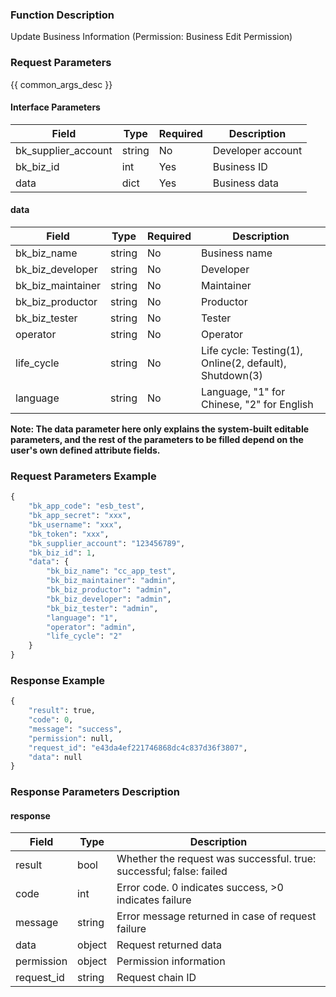 ### Function Description

Update Business Information (Permission: Business Edit Permission)

### Request Parameters

{{ common_args_desc }}

#### Interface Parameters

| Field               | Type   | Required | Description       |
| ------------------- | ------ | -------- | ----------------- |
| bk_supplier_account | string | No       | Developer account |
| bk_biz_id           | int    | Yes      | Business ID       |
| data                | dict   | Yes      | Business data     |

#### data

| Field             | Type   | Required | Description                                             |
| ----------------- | ------ | -------- | ------------------------------------------------------- |
| bk_biz_name       | string | No       | Business name                                           |
| bk_biz_developer  | string | No       | Developer                                               |
| bk_biz_maintainer | string | No       | Maintainer                                              |
| bk_biz_productor  | string | No       | Productor                                               |
| bk_biz_tester     | string | No       | Tester                                                  |
| operator          | string | No       | Operator                                                |
| life_cycle        | string | No       | Life cycle: Testing(1), Online(2, default), Shutdown(3) |
| language          | string | No       | Language, "1" for Chinese, "2" for English              |

**Note: The data parameter here only explains the system-built editable parameters, and the rest of the parameters to be filled depend on the user's own defined attribute fields.**

### Request Parameters Example

```python
{
    "bk_app_code": "esb_test",
    "bk_app_secret": "xxx",
    "bk_username": "xxx",
    "bk_token": "xxx",
    "bk_supplier_account": "123456789",
    "bk_biz_id": 1,
    "data": {
        "bk_biz_name": "cc_app_test",
        "bk_biz_maintainer": "admin",
        "bk_biz_productor": "admin",
        "bk_biz_developer": "admin",
        "bk_biz_tester": "admin",
        "language": "1",
        "operator": "admin",
        "life_cycle": "2"
    }
}
```

### Response Example

```python
{
    "result": true,
    "code": 0,
    "message": "success",
    "permission": null,
    "request_id": "e43da4ef221746868dc4c837d36f3807",
    "data": null
}
```

### Response Parameters Description

#### response

| Field       | Type   | Description                                                  |
| ---------- | ------ | ------------------------------------------------------------ |
| result     | bool   | Whether the request was successful. true: successful; false: failed |
| code       | int    | Error code. 0 indicates success, >0 indicates failure        |
| message    | string | Error message returned in case of request failure            |
| data       | object | Request returned data                                        |
| permission | object | Permission information                                       |
| request_id | string | Request chain ID                                             |